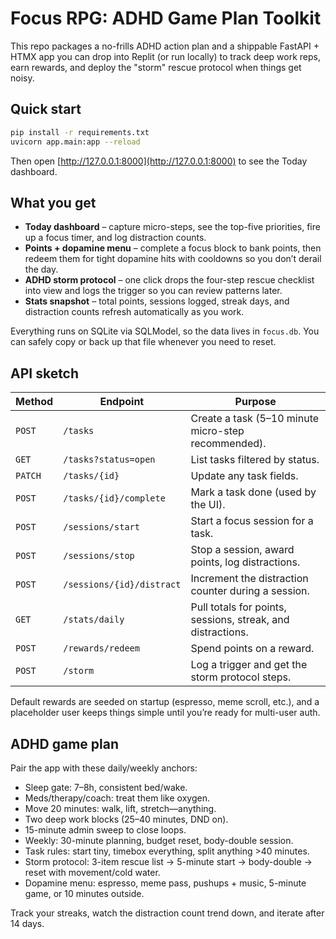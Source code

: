 # Focus RPG: ADHD Game Plan Toolkit

This repo packages a no-frills ADHD action plan and a shippable FastAPI + HTMX app you can drop into Replit (or run locally) to track deep work reps, earn rewards, and deploy the "storm" rescue protocol when things get noisy.

## Quick start

```bash
pip install -r requirements.txt
uvicorn app.main:app --reload
```

Then open [http://127.0.0.1:8000](http://127.0.0.1:8000) to see the Today dashboard.

## What you get

- **Today dashboard** – capture micro-steps, see the top-five priorities, fire up a focus timer, and log distraction counts.
- **Points + dopamine menu** – complete a focus block to bank points, then redeem them for tight dopamine hits with cooldowns so you don’t derail the day.
- **ADHD storm protocol** – one click drops the four-step rescue checklist into view and logs the trigger so you can review patterns later.
- **Stats snapshot** – total points, sessions logged, streak days, and distraction counts refresh automatically as you work.

Everything runs on SQLite via SQLModel, so the data lives in `focus.db`. You can safely copy or back up that file whenever you need to reset.

## API sketch

| Method | Endpoint | Purpose |
| --- | --- | --- |
| `POST` | `/tasks` | Create a task (5–10 minute micro-step recommended). |
| `GET` | `/tasks?status=open` | List tasks filtered by status. |
| `PATCH` | `/tasks/{id}` | Update any task fields. |
| `POST` | `/tasks/{id}/complete` | Mark a task done (used by the UI). |
| `POST` | `/sessions/start` | Start a focus session for a task. |
| `POST` | `/sessions/stop` | Stop a session, award points, log distractions. |
| `POST` | `/sessions/{id}/distract` | Increment the distraction counter during a session. |
| `GET` | `/stats/daily` | Pull totals for points, sessions, streak, and distractions. |
| `POST` | `/rewards/redeem` | Spend points on a reward. |
| `POST` | `/storm` | Log a trigger and get the storm protocol steps. |

Default rewards are seeded on startup (espresso, meme scroll, etc.), and a placeholder user keeps things simple until you’re ready for multi-user auth.

## ADHD game plan

Pair the app with these daily/weekly anchors:

- Sleep gate: 7–8h, consistent bed/wake.
- Meds/therapy/coach: treat them like oxygen.
- Move 20 minutes: walk, lift, stretch—anything.
- Two deep work blocks (25–40 minutes, DND on).
- 15-minute admin sweep to close loops.
- Weekly: 30-minute planning, budget reset, body-double session.
- Task rules: start tiny, timebox everything, split anything >40 minutes.
- Storm protocol: 3-item rescue list → 5-minute start → body-double → reset with movement/cold water.
- Dopamine menu: espresso, meme pass, pushups + music, 5-minute game, or 10 minutes outside.

Track your streaks, watch the distraction count trend down, and iterate after 14 days.
